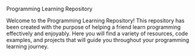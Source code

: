 Programming Learning Repository

Welcome to the Programming Learning Repository! This repository has been created with the purpose of helping a friend learn programming effectively and enjoyably. Here you will find a variety of resources, code examples, and projects that will guide you throughout your programming learning journey.